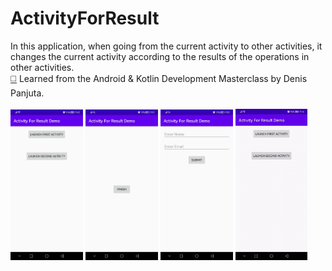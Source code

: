 # ActivityForResult
In this application, when going from the current activity to other activities, it changes the current activity according to the results of the operations in other activities.<br>
[:white_medium_square:](https://www.udemy.com/course/android-kotlin-developer/) Learned from the Android & Kotlin Development Masterclass by Denis Panjuta.
<br><br>
<img src="assets/img1.jpg?raw=true" width=23%> 
<img src="assets/img2.jpg?raw=true" width=23%> 
<img src="assets/img3.jpg?raw=true" width=23%> 
<img src="assets/appGif.gif?raw=true" width=23%>